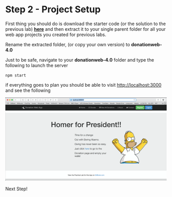 # Step 2 - Project Setup

First thing you should do is download the starter code (or the solution to the previous lab) **[here](../zips/donationweb-3.0.solution.zip)** and then extract it to your single parent folder for all your web app projects you created for previous labs. 

Rename the extracted folder, (or copy your own version) to **donationweb-4.0**

Just to be safe, navigate to your **donationweb-4.0** folder and type the following to launch the server

```
npm start

```

if everything goes to plan you should be able to visit [http://localhost:3000](http://localhost:3000) and see the following

![](../images/lab4.step2.1.png)

Next Step!